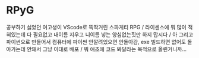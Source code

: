 # RPyG
공부하기 싫었던 여고생이 VScode로 뚝딱거린 스파게티 RPG /
라이센스에 뭐 많이 적혀있는데 다 필요없고 내이름 지우고 니이름 넣는 양심없는짓만 하지 맙시다 /
아 그리고 파이썬으로 만들어서 컴퓨터에 파이썬 안깔려있으면 안돌아감, exe 빌드하면 없어도 돌아가는데 안돼서 그냥 이대로 배포 /
뭐 애초에 코드 봐달라는 목적으로 올린거니까...
